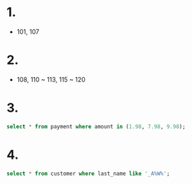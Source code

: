 # 1.
- 101, 107

# 2.
- 108, 110 ~ 113, 115 ~ 120

# 3.

```sql
select * from payment where amount in (1.98, 7.98, 9.98);
```

# 4.

```sql
select * from customer where last_name like '_A%W%';
```
